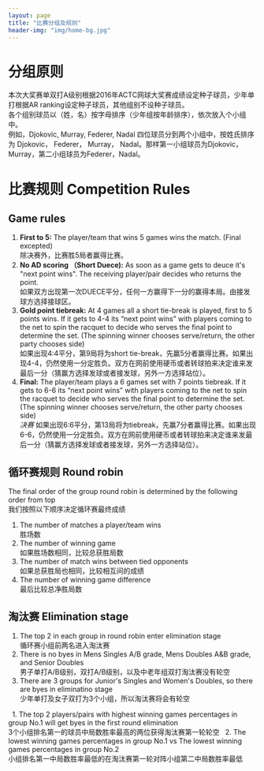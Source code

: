 ```yaml
---
layout: page
title: "比赛分组及规则"
header-img: "img/home-bg.jpg"
---
```


<h1 class="page-header">分组原则</h1>
本次大奖赛单双打A级别根据2016年ACTC网球大奖赛成绩设定种子球员，少年单打根据AR ranking设定种子球员，其他组别不设种子球员。
<br>
各个组别球员以（姓，名）按字母排序（少年组按年龄排序），依次放入个小组中。 <br>例如，Djokovic, Murray, Federer, Nadal 四位球员分到两个小组中，按姓氏排序为 Djokovic， Federer， Murray， Nadal。那样第一小组球员为Djokovic，Murray，第二小组球员为Federer，Nadal。
<br>

<h1 class="page-header">比赛规则 Competition Rules</h1>
<h2>Game rules</h2>

1. **First to 5:** The player/team that wins 5 games wins the match. (Final excepted)<br>除决赛外，比赛胜5局者赢得比赛。
2. **No AD scoring （Short Duece):** As soon as a game gets to deuce it's "next point wins". The receiving player/pair decides who returns the point.<br>如果双方出现第一次DUECE平分，任何一方赢得下一分的赢得本局。由接发球方选择接球区。
3. **Gold point tiebreak:** At 4 games all a short tie-break is played, first to 5 points wins. If it gets to 4-4 its “next point wins” with players coming to the net to spin the racquet to decide who serves the final point to determine the set. (The spinning winner chooses serve/return, the other party chooses side)<br>如果出现4:4平分，第9局将为short tie-break，先赢5分者赢得比赛。如果出现4-4，仍然使用一分定胜负。双方在网前使用硬币或者转球拍来决定谁来发最后一分（猜赢方选择发球或者接发球，另外一方选择站位）。
4. **Final:** The player/team plays a 6 games set with 7 points tiebreak. If it gets to 6-6 its “next point wins” with players coming to the net to spin the racquet to decide who serves the final point to determine the set. (The spinning winner chooses serve/return, the other party chooses side)<br><em>决赛</em> 如果出现6:6平分，第13局将为tiebreak，先赢7分者赢得比赛。如果出现6-6，仍然使用一分定胜负。双方在网前使用硬币或者转球拍来决定谁来发最后一分（猜赢方选择发球或者接发球，另外一方选择站位）。

<h2>循环赛规则 Round robin</h2>

The final order of the group round robin is determined by the following order from top<br>我们按照以下顺序决定循环赛最终成绩

1. The number of matches a player/team wins<br>胜场数
2. The number of winning game<br>如果胜场数相同，比较总获胜局数
3. The number of match wins between tied opponents<br>如果总获胜局也相同，比较相互间的成绩
4. The number of winning game difference<br>最后比较总净胜局数

<h2>淘汰赛 Elimination stage</h2>

1. The top 2 in each group in round robin enter elimination stage<br>循环赛小组前两名进入淘汰赛
2. There is no byes in Mens Singles A/B grade, Mens Doubles A&B grade, and Senior Doubles<br>男子单打A/B级别，双打A/B级别，以及中老年组双打淘汰赛没有轮空
3. There are 3 groups for Junior's Singles and Women's Doubles, so there are byes in eliminatino stage<br>少年单打及女子双打为3个小组，所以淘汰赛将会有轮空

   1. The top 2 players/pairs with highest winning games percentages in group No.1 will get byes in the first round elimination<br>3个小组排名第一的球员中局数胜率最高的两位获得淘汰赛第一轮轮空
   2. The lowest winning games percentages in group No.1 vs The lowest winning games percentages in group No.2<br>小组排名第一中局数胜率最低的在淘汰赛第一轮对阵小组第二中局数胜率最低

